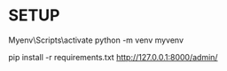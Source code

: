 # SETUP

Myenv\Scripts\activate
python -m venv myvenv

pip install -r requirements.txt
http://127.0.0.1:8000/admin/

